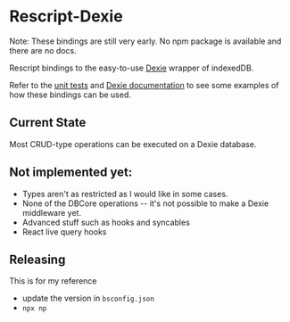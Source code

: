 # Rescript-Dexie

Note: These bindings are still very early. No npm package is available and there are no docs.

Rescript bindings to the easy-to-use [Dexie](https://dexie.org) wrapper of indexedDB.

Refer to the [unit
tests](https://github.com/dusty-phillips/rescript-dexie/tree/main/tests) and
[Dexie documentation](https://dexie.org/docs/) to see some examples
of how these bindings can be used.

## Current State

Most CRUD-type operations can be executed on a Dexie database.

## Not implemented yet:

- Types aren't as restricted as I would like in some cases.
- None of the DBCore operations -- it's not possible to make a Dexie middleware yet.
- Advanced stuff such as hooks and syncables
- React live query hooks

## Releasing

This is for my reference

- update the version in `bsconfig.json`
- `npx np`
